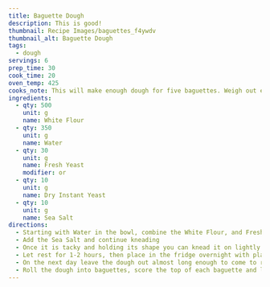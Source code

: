 ```yaml
---
title: Baguette Dough
description: This is good!
thumbnail: Recipe Images/baguettes_f4ywdv
thumbnail_alt: Baguette Dough
tags:
  - dough
servings: 6
prep_time: 30
cook_time: 20
oven_temp: 425
cooks_note: This will make enough dough for five baguettes. Weigh out each ingredient into its own bowl with water in the mixing bowl first to make mixing easier.
ingredients:
  - qty: 500
    unit: g
    name: White Flour
  - qty: 350
    unit: g
    name: Water
  - qty: 30
    unit: g
    name: Fresh Yeast
    modifier: or
  - qty: 10
    unit: g
    name: Dry Instant Yeast
  - qty: 10
    unit: g
    name: Sea Salt
directions:
  - Starting with Water in the bowl, combine the White Flour, and Fresh Yeast OR Dry Instant Yeast together until the flour is well hydrated
  - Add the Sea Salt and continue kneading
  - Once it is tacky and holding its shape you can knead it on lightly floured surface. Knead for at least 10 minutes, then form a big dough ball
  - Let rest for 1-2 hours, then place in the fridge overnight with plastic wrap over the bowl
  - On the next day leave the dough out almost long enough to come to room temperature then you can section the dough into 200g to 300g chunks which should be rolled immediately
  - Roll the dough into baguettes, score the top of each baguette and lightly flour them before putting in the oven at 425°F. Get a second sheet pan hot in the oven, then pour water into it to create steam in the oven
---
```


